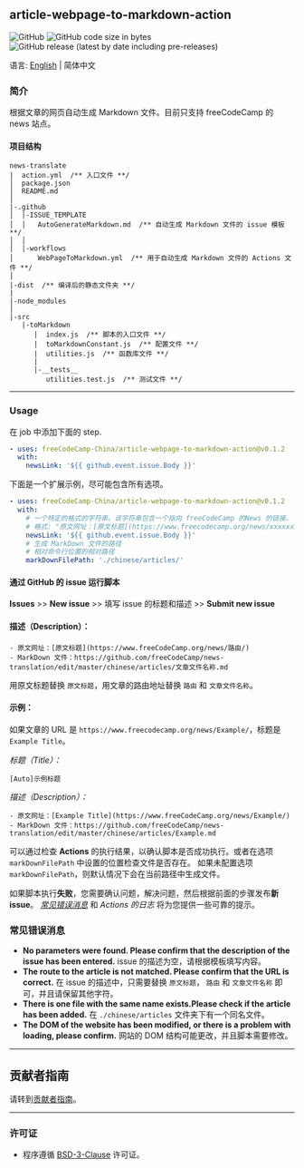 ## article-webpage-to-markdown-action

![GitHub](https://img.shields.io/github/license/freeCodeCamp-China/article-webpage-to-markdown-action) ![GitHub code size in bytes](https://img.shields.io/github/languages/code-size/freeCodeCamp-China/article-webpage-to-markdown-action) ![GitHub release (latest by date including pre-releases)](https://img.shields.io/github/v/release/freeCodeCamp-China/article-webpage-to-markdown-action?include_prereleases&label=release-last) 

语言: [English](./README.md) | 简体中文

### 简介

根据文章的网页自动生成 Markdown 文件。目前只支持 freeCodeCamp 的 news 站点。

#### 项目结构
 
```
news-translate
|  action.yml  /** 入口文件 **/
│  package.json
│  README.md
│
|-.github
│  |-ISSUE_TEMPLATE
│  │   AutoGenerateMarkdown.md  /** 自动生成 Markdown 文件的 issue 模板 **/
│  │
│  |-workflows
│      WebPageToMarkdown.yml  /** 用于自动生成 Markdown 文件的 Actions 文件 **/
│
|-dist  /** 编译后的静态文件夹 **/
|
|-node_modules
│
|-src
   |-toMarkdown
      |  index.js  /** 脚本的入口文件 **/
      |  toMarkdownConstant.js  /** 配置文件 **/
      |  utilities.js  /** 函数库文件 **/
      |
      |-__tests__
         utilities.test.js  /** 测试文件 **/
```
---
<h3>Usage</h3>

在 job 中添加下面的 step.

```yml
- uses: freeCodeCamp-China/article-webpage-to-markdown-action@v0.1.2
  with:
    newsLink: '${{ github.event.issue.Body }}'
```

下面是一个扩展示例，尽可能包含所有选项。

```yml
- uses: freeCodeCamp-China/article-webpage-to-markdown-action@v0.1.2
  with:
    # 一个特定的格式的字符串，该字符串包含一个指向 freeCodeCamp 的News 的链接。
    # 格式: "原文网址：[原文标题](https://www.freecodecamp.org/news/xxxxxxx/"
    newsLink: '${{ github.event.issue.Body }}'
    # 生成 MarkDown 文件的路径
    # 相对命令行位置的相对路径
    markDownFilePath: './chinese/articles/'
```

<h4 id="submit-an-issue">通过 GitHub 的 issue 运行脚本</h4>

**Issues** >> **New issue** >> 填写 issue 的标题和描述 >> **Submit new issue**

#### 描述（Description）：
```
- 原文网址：[原文标题](https://www.freeCodeCamp.org/news/路由/)
- MarkDown 文件：https://github.com/freeCodeCamp/news-translation/edit/master/chinese/articles/文章文件名称.md
```
用原文标题替换 `原文标题`，用文章的路由地址替换 `路由` 和 `文章文件名称`。

#### 示例：
如果文章的 URL 是 `https://www.freecodecamp.org/news/Example/`，标题是 `Example Title`。

*标题（Title）：*
```
[Auto]示例标题
```
*描述（Description）：*
```
- 原文网址：[Example Title](https://www.freeCodeCamp.org/news/Example/)
- MarkDown 文件：https://github.com/freeCodeCamp/news-translation/edit/master/chinese/articles/Example.md
```

可以通过检查 **Actions** 的执行结果，以确认脚本是否成功执行。或者在选项 `markDownFilePath` 中设置的位置检查文件是否存在。 如果未配置选项`markDownFilePath`，则默认情况下会在当前路径中生成文件。

如果脚本执行**失败**，您需要确认问题，解决问题，然后根据前面的步骤发布**新 issue**。 [*常见错误消息*](#CommonErrorMessages) 和 *Actions 的日志* 将为您提供一些可靠的提示。

<h3 id="CommonErrorMessages">常见错误消息</h3>

- **No parameters were found. Please confirm that the description of the issue has been entered.**
  issue 的描述为空，请根据模板填写内容。
- **The route to the article is not matched. Please confirm that the URL is correct.**
  在 issue 的描述中，只需要替换 `原文标题`， `路由` 和 `文章文件名称` 即可，并且请保留其他字符。
- **There is one file with the same name exists.Please check if the article has been added.**
  在 `./chinese/articles` 文件夹下有一个同名文件。
- **The DOM of the website has been modified, or there is a problem with loading, please confirm.**
  网站的 DOM 结构可能更改，并且脚本需要修改。

---

## 贡献者指南

请转到[贡献者指南](CONTRIBUTING.md)。

---

### 许可证

- 程序遵循 [BSD-3-Clause](LICENSE) 许可证。
